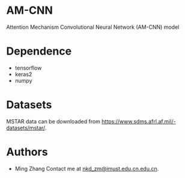 # AM-CNN
Attention Mechanism Convolutional Neural Network (AM-CNN) model
# Dependence
+ tensorflow
+ keras2
+ numpy
# Datasets
MSTAR data can be downloaded from https://www.sdms.afrl.af.mil/-datasets/mstar/.
# Authors
+ Ming Zhang Contact me at nkd_zm@imust.edu.cn.edu.cn.
